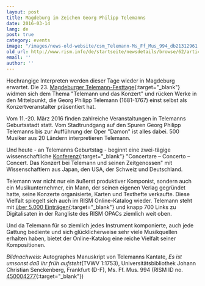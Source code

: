 ```yaml
---
layout: post
title: Magdeburg im Zeichen Georg Philipp Telemanns
date: 2016-03-14
lang: de
post: true
category: events
image: "/images/news-old-website/csm_Telemann-Ms_Ff_Mus_994_db21312961.jpg"
old_url: http://www.rism.info/de/startseite/newsdetails/browse/62/article/64/magdeburg-in-the-age-of-georg-philipp-telemann.html
email: ''
author: ''
---
```


Hochrangige Interpreten werden dieser Tage wieder in Magdeburg erwartet. Die 23. [Magdeburger Telemann-Festtage](http://telemann.org/veranstaltungen/telemannfesttage.html){:target="_blank"} widmen sich dem Thema "Telemann und das Konzert" und rücken Werke in den Mittelpunkt, die Georg Philipp Telemann (1681-1767) einst selbst als Konzertveranstalter präsentiert hat.


Vom 11.-20. März 2016 finden zahlreiche Veranstaltungen in Telemanns Geburtsstadt statt. Vom Stadtrundgang auf den Spuren Georg Philipp Telemanns bis zur Aufführung der Oper "Damon" ist alles dabei. 500 Musiker aus 20 Ländern interpretieren Telemann.


Und heute - an Telemanns Geburtstag - beginnt eine zwei-tägige wissenschaftliche [Konferenz](http://telemann.org/veranstaltungen/telemannfesttage/konferenz.html){:target="_blank"} "Concertare – Concerto – Concert. Das Konzert bei Telemann und seinen Zeitgenossen" mit Wissenschaftlern aus Japan, den USA, der Schweiz und Deutschland.


Telemann war nicht nur ein äußerst produktiver Komponist, sondern auch ein Musikunternehmer, ein Mann, der seinen eigenen Verlag gegründet hatte, seine Konzerte organisierte, Karten und Texthefte verkaufte. Diese Vielfalt spiegelt sich auch im RISM Online-Katalog wieder. Telemann steht mit [über 5.000 Einträgen](https://opac.rism.info/search?View=rism&author=Telemann+georg+philipp){:target="_blank"} und knapp 700 Links zu Digitalisaten in der Rangliste des RISM OPACs ziemlich weit oben.


Und da Telemann für so ziemlich jedes Instrument komponierte, auch jede Gattung bediente und sich glücklicherweise sehr viele Musikquellen erhalten haben, bietet der Online-Katalog eine reiche Vielfalt seiner Kompositionen.

_Bildnachweis_: Autographes Manuskript von Telemanns Kantate, _Es ist umsonst daß ihr früh aufsteht_(TVWV 1:1753), Universitätsbibliothek Johann Christian Senckenberg, Frankfurt (D-F), Ms. Ff. Mus. 994 (RISM ID no. [450004277](https://opac.rism.info/search?View=rism&documentid=450004277){:target="_blank"})